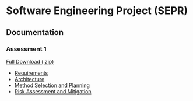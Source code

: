 # Software Engineering Project (SEPR)

## Documentation
### Assessment 1
[Full Download (.zip)](https://therandomnessguy.github.io/SEPR/Assessment/1/Ass1.zip)
- [Requirements](https://therandomnessguy.github.io/SEPR/Assessment/1/Req1.pdf)
- [Architecture](https://therandomnessguy.github.io/SEPR/Assessment/1/Arch1.pdf)
- [Method Selection and Planning](https://therandomnessguy.github.io/SEPR/Assessment/1/Plan1.pdf)
- [Risk Assessment and Mitigation](https://therandomnessguy.github.io/SEPR/Assessment/1/Risk1.pdf)

<!-- Incomplete assessments below. Move this line down as more are completed.

### Assessment 2
[Full Download (.zip)](https://therandomnessguy.github.io/SEPR/Assessment/2/Ass2.zip)
- [Architecture Report](https://therandomnessguy.github.io/SEPR/Assessment/2/Arch2.pdf)
- [Implementation](https://therandomnessguy.github.io/SEPR/Assessment/2/Code2.zip) (and [report](https://therandomnessguy.github.io/SEPR/Assessment/2/Impl2.pdf))
- [Testing Report](https://therandomnessguy.github.io/SEPR/Assessment/2/Test2.pdf)
- [Updates on Assessment 1 Deliverables](https://therandomnessguy.github.io/SEPR/Assessment/2/Updates2.pdf)

### Assessment 3 
[Full Download (.zip)](https://therandomnessguy.github.io/SEPR/Assessment/3/Ass3.zip)
- [Change Report](https://therandomnessguy.github.io/SEPR/Assessment/3/Change3.pdf)
- [Implementation](https://therandomnessguy.github.io/SEPR/Assessment/3/Code3.zip) (and [report](https://therandomnessguy.github.io/SEPR/Assessment/3/Impl3.pdf))

### Assessment 4
[Full Download (.zip)](https://therandomnessguy.github.io/SEPR/Assessment/4/Ass3.zip)
- [Evaluation and Testing Report](https://therandomnessguy.github.io/SEPR/Assessment/4/ET4.pdf)
- [Implementation](https://therandomnessguy.github.io/SEPR/Assessment/4/Code4.zip) (and [report](https://therandomnessguy.github.io/SEPR/Assessment/4/Impl4.pdf))
- [Project Review Report](https://therandomnessguy.github.io/SEPR/Assessment/4/Review4.pdf)

-->